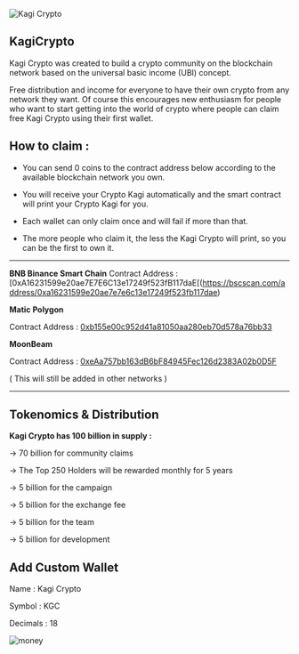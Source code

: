 ![Kagi Crypto](https://user-images.githubusercontent.com/122743766/215224676-b9128490-799b-4919-8dcd-874565374cc9.png)

KagiCrypto
-

Kagi Crypto was created to build a crypto community on the blockchain network based on the universal basic income (UBI) concept.

Free distribution and income for everyone to have their own crypto from any network they want. Of course this encourages new enthusiasm for people who want to start getting into the world of crypto where people can claim free Kagi Crypto using their first wallet.

How to claim :
-

- You can send 0 coins to the contract address below according to the available blockchain network you own.

- You will receive your Crypto Kagi automatically and the smart contract will print your Crypto Kagi for you.

- Each wallet can only claim once and will fail if more than that.

- The more people who claim it, the less the Kagi Crypto will print, so you can be the first to own it.

-----------------------

**BNB Binance Smart Chain**
Contract Address : [0xA16231599e20ae7E7E6C13e17249f523fB117daE[(https://bscscan.com/address/0xa16231599e20ae7e7e6c13e17249f523fb117dae)


**Matic Polygon**

Contract Address : [0xb155e00c952d41a81050aa280eb70d578a76bb33](https://polygonscan.com/address/0xb155e00c952d41a81050aa280eb70d578a76bb33)


**MoonBeam**

Contract Address : [0xeAa757bb163dB6bF84945Fec126d2383A02b0D5F](https://moonbeam.moonscan.io/token/0xeaa757bb163db6bf84945fec126d2383a02b0d5f)


( This will still be added in other networks )

---------------------

Tokenomics & Distribution
-
**Kagi Crypto has 100 billion in supply :**

-> 70 billion for community claims

-> The Top 250 Holders will be rewarded monthly for 5 years

-> 5 billion for the campaign

-> 5 billion for the exchange fee

-> 5 billion for the team

-> 5 billion for development

Add Custom Wallet
-


Name        : Kagi Crypto

Symbol      : KGC

Decimals    : 18


![money](https://user-images.githubusercontent.com/122743766/215224094-8fbccf1d-0f50-4c7a-9bdf-22ab8bf83c03.gif)

